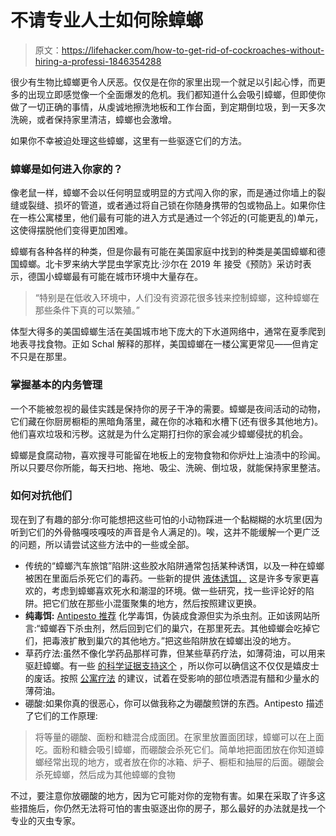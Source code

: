 # 不请专业人士如何除蟑螂

> 原文：<https://lifehacker.com/how-to-get-rid-of-cockroaches-without-hiring-a-professi-1846354288>

很少有生物比蟑螂更令人厌恶。仅仅是在你的家里出现一个就足以引起心悸，而更多的出现立即感觉像一个全面爆发的危机。我们都知道什么会吸引蟑螂，但即使你做了一切正确的事情，从虔诚地擦洗地板和工作台面，到定期倒垃圾，到一天多次洗碗，或者保持家里清洁，蟑螂也会激增。



如果你不幸被迫处理这些蟑螂，这里有一些驱逐它们的方法。

### 蟑螂是如何进入你家的？

像老鼠一样，蟑螂不会以任何明显或明显的方式闯入你的家，而是通过你墙上的裂缝或裂缝、损坏的管道，或者通过将自己锁在你随身携带的包或物品上。如果你住在一栋公寓楼里，他们最有可能的进入方式是通过一个邻近的(可能更乱的)单元，这使得摆脱他们变得更加困难。

蟑螂有各种各样的种类，但是你最有可能在美国家庭中找到的种类是美国蟑螂和德国蟑螂。北卡罗来纳大学昆虫学家克比·沙尔在 2019 年 接受《预防》采访时表示，德国小蟑螂最有可能在城市环境中大量存在。

> “特别是在低收入环境中，人们没有资源花很多钱来控制蟑螂，这种蟑螂在那些条件下真的可以繁殖。”

体型大得多的美国蟑螂生活在美国城市地下庞大的下水道网络中，通常在夏季爬到地表寻找食物。正如 Schal 解释的那样，美国蟑螂在一楼公寓更常见——但肯定不只是在那里。

### 掌握基本的内务管理

一个不能被忽视的最佳实践是保持你的房子干净的需要。蟑螂是夜间活动的动物，它们藏在你厨房橱柜的黑暗角落里，藏在你的冰箱和水槽下(还有很多其他地方)。他们喜欢垃圾和污秽。这就是为什么定期打扫你的家会减少蟑螂侵扰的机会。

蟑螂是食腐动物，喜欢搜寻可能留在地板上的宠物食物和你炉灶上油渍中的珍闻。所以只要尽你所能，每天扫地、拖地、吸尘、洗碗、倒垃圾，就能保持家里整洁。

### 如何对抗他们

现在到了有趣的部分:你可能想把这些可怕的小动物踩进一个黏糊糊的水坑里(因为听到它们的外骨骼嘎吱嘎吱的声音是令人满足的)。唉，这并不能缓解一个更广泛的问题，所以请尝试这些方法中的一些或全部。

*   传统的“蟑螂汽车旅馆”陷阱:这些胶水陷阱通常包括某种诱饵，以及一种在蟑螂被困在里面后杀死它们的毒药。一些新的提供 [液体诱饵，](https://www.homedepot.com/p/Hot-Shot-Ultra-Liquid-Roach-Bait-6-Count-HG-95789-4/100557819) 这是许多专家更喜欢的，考虑到蟑螂喜欢死水和潮湿的环境。做一些研究，找一些评论好的陷阱。把它们放在那些小混蛋聚集的地方，然后按照建议更换。
*   **纯毒饵:** [Antipesto 推荐](https://www.antipesto.com/blog/tired-sharing-your-home-roaches-10-diy-ways-keep-them-away) 化学毒饵，伪装成食源但实为杀虫剂。正如该网站所言:“蟑螂吞下杀虫剂，然后回到它们的巢穴，在那里死去。其他蟑螂会吃掉它们，把毒液扩散到巢穴的其他地方。”把这些陷阱放在蟑螂出没的地方。
*   草药疗法:虽然不像化学药品那样可靠，但某些草药疗法，如薄荷油，可以用来驱赶蟑螂。有一些 [的科学证据支持这个](https://scentsoc.org/Volumes/JAUE/v18/149.pdf) ，所以你可以确信这不仅仅是嬉皮士的废话。按照 [公寓疗法](https://www.apartmenttherapy.com/3-non-toxic-tips-for-ridding-your-home-of-roaches-235328) 的建议，试着在受影响的部位喷洒混有醋和少量水的薄荷油。
*   硼酸:如果你真的很恶心，你可以做我称之为硼酸煎饼的东西。Antipesto 描述了它们的工作原理:

> 将等量的硼酸、面粉和糖混合成面团。在家里放置面团球，蟑螂可以在上面吃。面粉和糖会吸引蟑螂，而硼酸会杀死它们。简单地把面团放在你知道蟑螂经常出现的地方，或者放在你的冰箱、炉子、橱柜和抽屉的后面。硼酸会杀死蟑螂，然后成为其他蟑螂的食物

不过，要注意你放硼酸的地方，因为它可能对你的宠物有害。如果在采取了许多这些措施后，你仍然无法将可怕的害虫驱逐出你的房子，那么最好的办法就是找一个专业的灭虫专家。